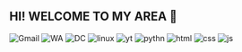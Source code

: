 ## HI! WELCOME TO MY AREA 👋

<!--
**zankifath/ZankiFath** is a ✨ _special_ ✨ repository because its `README.md` (this file) appears on your GitHub profile.

Here are some ideas to get you started:

- 🔭 I’m currently working on ...
- 🌱 I’m currently learning ...
- 👯 I’m looking to collaborate on ...
- 🤔 I’m looking for help with ...
- 💬 Ask me about ...
- 📫 How to reach me: ...
- 😄 Pronouns: ...
- ⚡ Fun fact: ...
--> 
![Gmail](https://img.shields.io/badge/Gmail-D14836?style=for-the-badge&logo=gmail&logoColor=white)
![WA](https://img.shields.io/badge/WhatsApp-25D366?style=for-the-badge&logo=whatsapp&logoColor=white)
![DC](https://img.shields.io/badge/Discord-7289DA?style=for-the-badge&logo=discord&logoColor=white)
![linux](https://img.shields.io/badge/Linux-FCC624?style=for-the-badge&logo=linux&logoColor=black)
![yt](https://img.shields.io/badge/YouTube-FF0000?style=for-the-badge&logo=youtube&logoColor=white)
![pythn](https://img.shields.io/badge/Python-3776AB?style=for-the-badge&logo=python&logoColor=white)
![html](https://img.shields.io/badge/HTML5-E34F26?style=for-the-badge&logo=html5&logoColor=white)
![css](https://img.shields.io/badge/CSS-239120?&style=for-the-badge&logo=css3&logoColor=white)
![js](https://img.shields.io/badge/JavaScript-F7DF1E?style=for-the-badge&logo=JavaScript&logoColor=white)
